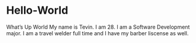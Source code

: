 # Hello-World
What’s Up World
My name is Tevin. I am 28. I am a Software Development major. I am a travel welder full time and I have my barber liscense as well.
